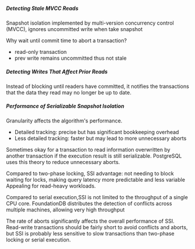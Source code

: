 
##### Detecting Stale MVCC Reads
Snapshot isolation implemented by multi-version concurrency control (MVCC), ignores uncommitted write when take snapshot

Why wait until commit time to abort a transaction?
- read-only transaction
- prev write remains uncommitted thus not stale

##### Detecting Writes That Affect Prior Reads
Instead of blocking until readers have committed, it notifies the transactions that the data they read may no longer be up to date.

##### Performance of Serializable Snapshot Isolation
Granularity affects the algorithm's performance. 
- Detailed tracking: precise but has significant bookkeeping overhead
- Less detailed tracking: faster but may lead to more unnecessary aborts

Sometimes okay for a transaction to read information overwritten by another transaction if the execution result is still serializable. 
PostgreSQL uses this theory to reduce unnecessary aborts.

Compared to two-phase locking, SSI advantage: not needing to block waiting for locks, making query latency more predictable and less variable
Appealing for read-heavy workloads.

Compared to serial execution,SSI is not limited to the throughput of a single CPU core. 
FoundationDB distributes the detection of conflicts across multiple machines, allowing very high throughput

The rate of aborts significantly affects the overall performance of SSI. 
Read-write transactions should be fairly short to avoid conflicts and aborts, but SSI is probably less sensitive to slow transactions than two-phase locking or serial execution.
